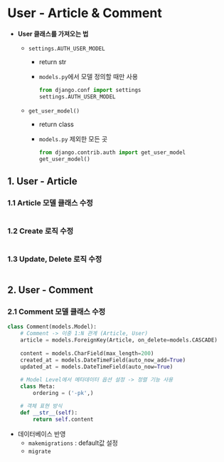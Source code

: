 # User - Article & Comment

* **User 클래스를 가져오는 법**

  * `settings.AUTH_USER_MODEL`

    * return str

    * `models.py`에서 모델 정의할 때만 사용

      ```python
      from django.conf import settings
      settings.AUTH_USER_MODEL
      ```

  * `get_user_model()`

    * return class

    * `models.py` 제외한 모든 곳

      ```python
      from django.contrib.auth import get_user_model
      get_user_model()
      ```

      

## 1. User - Article

### 1.1 Article 모델 클래스 수정

```python

```

### 1.2 Create 로직 수정

```python

```

### 1.3 Update, Delete 로직 수정

```python

```



## 2. User - Comment

### 2.1 Comment 모델 클래스 수정

```python
class Comment(models.Model):
    # Comment -> 이중 1:N 관계 (Article, User)
    article = models.ForeignKey(Article, on_delete=models.CASCADE)
    
    content = models.CharField(max_length=200)
    created_at = models.DateTimeField(auto_now_add=True)
    updated_at = models.DateTimeField(auto_now=True)
    
    # Model Level에서 메타데이터 옵션 설정 -> 정렬 기능 사용
    class Meta:
        ordering = ('-pk',)

    # 객체 표현 방식
    def __str__(self):
        return self.content
```

* 데이터베이스 반영
  * `makemigrations` : default값 설정
  * `migrate`















